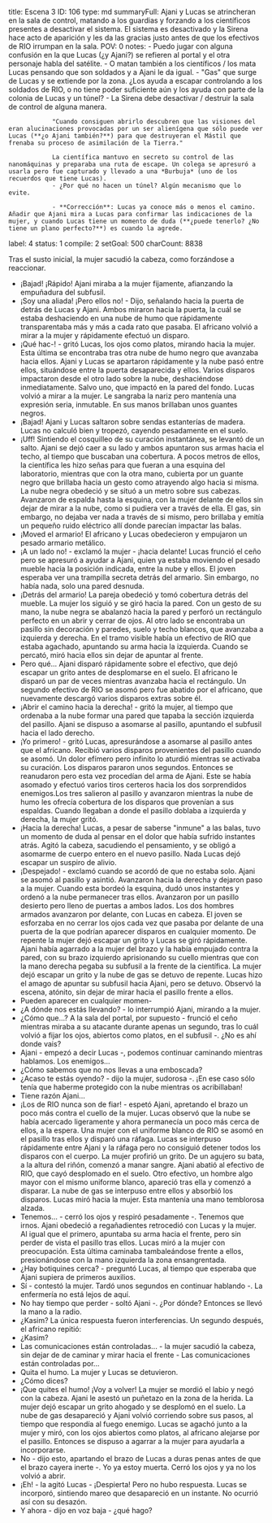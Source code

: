 title:          Escena 3
ID:             106
type:           md
summaryFull:    Ajani y Lucas se atrincheran en la sala de control, matando a los guardias y forzando a los científicos presentes a desactivar el sistema. El sistema es desactivado y la Sirena hace acto de aparición y les da las gracias justo antes de que los efectivos de RIO irrumpan en la sala.
POV:            0
notes:          - Puedo jugar con alguna confusión en la que Lucas (¿y Ajani?) se refieren al portal y el otra personaje habla del satélite.
                - O matan también a los científicos / los mata Lucas pensando que son soldados y a Ajani le da igual.
                - "Gas" que surge de Lucas y se extiende por la zona. ¿Los ayuda a escapar controlando a los soldados de RIO, o no tiene poder suficiente aún y los ayuda con parte de la colonia de Lucas y un túnel?
                - La Sirena debe desactivar / destruir la sala de control de alguna manera.
                
                "Cuando consiguen abrirlo descubren que las visiones del eran alucinaciones provocadas por un ser alienígena que sólo puede ver Lucas (**¿o Ajani también?**) para que destruyeran el Mástil que frenaba su proceso de asimilación de la Tierra."
                
                La científica mantuvo en secreto su control de las nanomáquinas y preparaba una ruta de escape. Un colega se apresuró a usarla pero fue capturado y llevado a una *Burbuja* (uno de los recuerdos que tiene Lucas).
                - ¿Por qué no hacen un túnel? Algún mecanismo que lo evite.
                
                - **Corrección**: Lucas ya conoce más o menos el camino. Añadir que Ajani mira a Lucas para confirmar las indicaciones de la mujer, y cuando Lucas tiene un momento de duda (**¿puede tenerlo? ¿No tiene un plano perfecto?**) es cuando la agrede.
label:          4
status:         1
compile:        2
setGoal:        500
charCount:      8838


Tras el susto inicial, la mujer sacudió la cabeza, como forzándose a reaccionar.
- ¡Bajad! ¡Rápido!
Ajani miraba a la mujer fijamente, afianzando la empuñadura del subfusil.
- ¡Soy una aliada! ¡Pero ellos no! - Dijo, señalando hacia la puerta de detrás de Lucas y Ajani.
Ambos miraron hacia la puerta, la cuál se estaba deshaciendo en una nube de humo que rápidamente transparentaba más y más a cada rato que pasaba.
El africano volvió a mirar a la mujer y rápidamente efectuó un disparo.
- ¡Qué hac-! - gritó Lucas, los ojos como platos, mirando hacia la mujer. Esta última se encontraba tras otra nube de humo negro que avanzaba hacia ellos.
Ajani y Lucas se apartaron rápidamente y la nube pasó entre ellos, situándose entre la puerta desaparecida y ellos.
Varios disparos impactaron desde el otro lado sobre la nube, deshaciéndose inmediatamente. Salvo uno, que impactó en la pared del fondo.
Lucas volvió a mirar a la mujer. Le sangraba la nariz pero mantenía una expresión seria, inmutable. En sus manos brillaban unos guantes negros.
- ¡Bajad!
Ajani y Lucas saltaron sobre sendas estanterías de madera. Lucas no calculó bien y tropezó, cayendo pesadamente en el suelo.
- ¡Uff!
Sintiendo el cosquilleo de su curación instantánea, se levantó de un salto. Ajani se dejó caer a su lado y ambos apuntaron sus armas hacia el techo, al tiempo que buscaban una cobertura.
A pocos metros de ellos, la científica les hizo señas para que fueran a una esquina del laboratorio, mientras que con la otra mano, cubierta por un guante negro que brillaba hacia un gesto como atrayendo algo hacia si misma.
La nube negra obedeció y se situó a un metro sobre sus cabezas.
Avanzaron de espalda hasta la esquina, con la mujer delante de ellos sin dejar de mirar a la nube, como si pudiera ver a través de ella. El gas, sin embargo, no dejaba ver nada a través de si mismo, pero brillaba y emitía un pequeño ruido eléctrico allí donde parecían impactar las balas.
- ¡Moved el armario!
El africano y Lucas obedecieron y empujaron un pesado armario metálico.
- ¡A un lado no! - exclamó la mujer - ¡hacia delante!
Lucas frunció el ceño pero se apresuró a ayudar a Ajani, quien ya estaba moviendo el pesado mueble hacia la posición indicada, entre la nube y ellos.
El joven esperaba ver una trampilla secreta detrás del armario. Sin embargo, no había nada, solo una pared desnuda.
- ¡Detrás del armario!
La pareja obedeció y tomó cobertura detrás del mueble. La mujer los siguió y se giró hacia la pared. Con un gesto de su mano, la nube negra se abalanzó hacia la pared y perforó un rectángulo perfecto en un abrir y cerrar de ojos.
Al otro lado se encontraba un pasillo sin decoración y paredes, suelo y techo blancos, que avanzaba a izquierda y derecha. En el tramo visible había un efectivo de RIO que estaba agachado, apuntando su arma hacia la izquierda. Cuando se percató, miró hacia ellos sin dejar de apuntar al frente.
- Pero qué...
Ajani disparó rápidamente sobre el efectivo, que dejó escapar un grito antes de desplomarse en el suelo. El africano le disparó un par de veces mientras avanzaba hacia el rectángulo.
Un segundo efectivo de RIO se asomó pero fue abatido por el africano, que nuevamente descargó varios disparos extras sobre él.
- ¡Abrir el camino hacia la derecha! - gritó la mujer, al tiempo que ordenaba a la nube formar una pared que tapaba la sección izquierda del pasillo.
Ajani se dispuso a asomarse al pasillo, apuntando el subfusil hacia el lado derecho.
- ¡Yo primero! - gritó Lucas, apresurándose a asomarse al pasillo antes que el africano.
Recibió varios disparos provenientes del pasillo cuando se asomó. Un dolor efímero pero infinito lo aturdió mientras se activaba su curación.
Los disparos pararon unos segundos. Entonces se reanudaron pero esta vez procedían del arma de Ajani. Este se había asomado y efectuó varios tiros certeros hacia los dos sorprendidos enemigos.Los tres salieron al pasillo y avanzaron mientras la nube de humo les ofrecía cobertura de los disparos que provenían a sus espaldas.
Cuando llegaban a donde el pasillo doblaba a izquierda y derecha, la mujer gritó.
- ¡Hacia la derecha!
Lucas, a pesar de saberse "inmune" a las balas, tuvo un momento de duda al pensar en el dolor que había sufrido instantes atrás. Agitó la cabeza, sacudiendo el pensamiento, y se obligó a asomarme de cuerpo entero en el nuevo pasillo.
Nada
Lucas dejó escapar un suspiro de alivio.
- ¡Despejado! - exclamó cuando se acordó de que no estaba solo.
Ajani se asomó al pasillo y asintió. Avanzaron hacia la derecha y dejaron paso a la mujer. Cuando esta bordeó la esquina, dudó unos instantes y ordenó a la nube permanecer tras ellos.
Avanzaron por un pasillo desierto pero lleno de puertas a ambos lados. Los dos hombres armados avanzaron por delante, con Lucas en cabeza. El joven se esforzaba en no cerrar los ojos cada vez que pasaba por delante de una puerta de la que podrían aparecer disparos en cualquier momento.
De repente la mujer dejó escapar un grito y Lucas se giró rápidamente.
Ajani había agarrado a la mujer del brazo y la había empujado contra la pared, con su brazo izquierdo aprisionando su cuello mientras que con la mano derecha pegaba su subfusil a la frente de la científica.
La mujer dejó escapar un grito y la nube de gas se detuvo de repente. Lucas hizo el amago de apuntar su subfusil hacia Ajani, pero se detuvo. Observó la escena, atónito, sin dejar de mirar hacia el pasillo frente a ellos.
- Pueden aparecer en cualquier momen-
- ¿A dónde nos estás llevando? - lo interrumpió Ajani, mirando a la mujer.
- ¿Cómo que...? A la sala del portal, por supuesto - frunció el ceño mientras miraba a su atacante durante apenas un segundo, tras lo cuál volvió a fijar los ojos, abiertos como platos, en el subfusil -. ¿No es ahí donde vais?
- Ajani - empezó a decir Lucas -, podemos continuar caminando mientras hablamos. Los enemigos...
- ¿Cómo sabemos que no nos llevas a una emboscada?
- ¿Acaso te estás oyendo? - dijo la mujer, sudorosa -. ¡En ese caso sólo tenía que haberme protegido con la nube mientras os acribillaban!
- Tiene razón Ajani...
- ¡Los de RIO nunca son de fiar! - espetó Ajani, apretando el brazo un poco más contra el cuello de la mujer.
Lucas observó que la nube se había acercado ligeramente y ahora permanecía un poco más cerca de ellos, a la espera.
Una mujer con el uniforme blanco de RIO se asomó en el pasillo tras ellos y disparó una ráfaga.
Lucas se interpuso rápidamente entre Ajani y la ráfaga pero no consiguió detener todos los disparos con el cuerpo.
La mujer profirió un grito. De un agujero su bata, a la altura del riñón, comenzó a manar sangre.
Ajani abatió al efectivo de RIO, que cayó desplomado en el suelo. Otro efectivo, un hombre algo mayor con el mismo uniforme blanco, apareció tras ella y comenzó a disparar. La nube de gas se interpuso entre ellos y absorbió los disparos.
Lucas miró hacia la mujer. Esta mantenía una mano temblorosa alzada.
- Tenemos... - cerró los ojos y respiró pesadamente -. Tenemos que irnos.
Ajani obedeció a regañadientes retrocedió con Lucas y la mujer. Al igual que el primero, apuntaba su arma hacia el frente, pero sin perder de vista el pasillo tras ellos.
Lucas miró a la mujer con preocupación. Esta última caminaba tambaleándose frente a ellos, presionándose con la mano izquierda la zona ensangrentada.
- ¿Hay botiquines cerca? - preguntó Lucas, al tiempo que esperaba que Ajani supiera de primeros auxilios.
- Sí - contestó la mujer. Tardó unos segundos en continuar hablando -. La enfermería no está lejos de aquí.
- No hay tiempo que perder - soltó Ajani -. ¿Por dónde?
Entonces se llevó la mano a la radio.
- ¿Kasim?
La única respuesta fueron interferencias. Un segundo después, el africano repitió:
- ¿Kasim?
- Las comunicaciones están controladas... - la mujer sacudió la cabeza, sin dejar de de caminar y mirar hacia el frente - Las comunicaciones están controladas por...
- Quita el humo.
La mujer y Lucas se detuvieron.
- ¿Cómo dices?
- ¡Que quites el humo! ¡Voy a volver!
La mujer se mordió el labio y negó con la cabeza.
Ajani le asestó un puñetazo en la zona de la herida. La mujer dejó escapar un grito ahogado y se desplomó en el suelo. La nube de gas desapareció y Ajani volvió corriendo sobre sus pasos, al tiempo que respondía al fuego enemigo.
Lucas se agachó junto a la mujer y miró, con los ojos abiertos como platos, al africano alejarse por el pasillo. Entonces se dispuso a agarrar a la mujer para ayudarla a incorporarse.
- No - dijo esto, apartando el brazo de Lucas a duras penas antes de que el brazo cayera inerte -. Yo ya estoy muerta.
Cerró los ojos y ya no los volvió a abrir.
- ¡Eh! - la agitó Lucas - ¡Despierta!
Pero no hubo respuesta.
Lucas se incorporó, sintiendo mareo que desapareció en un instante.
No ocurrió así con su desazón.
- Y ahora - dijo en voz baja - ¿qué hago?